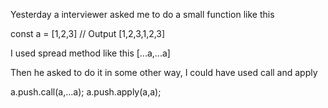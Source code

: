 Yesterday a interviewer asked me to do a small function like this

const a = [1,2,3] // Output [1,2,3,1,2,3]

I used spread method like this [...a,...a]

Then he asked to do it in some other way, I could have used call and apply

a.push.call(a,...a);
a.push.apply(a,a);

